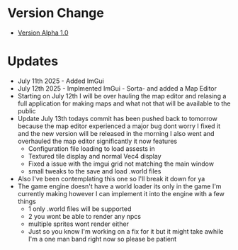 # Version Change
- [Version Alpha 1.0](https://github.com/Roberto341/Fay-Engine/tree/release-a1)

# Updates
- July 11th 2025 - Added ImGui
- July 12th 2025 - Implmented ImGui - Sorta- and added a Map Editor
- Starting on July 12th I will be over hauling the map editor and relasing a full application for making maps and what not that will be available to the public
- Update July 13th todays commit has been pushed back to tomorrow because the map editor experienced a major bug dont worry I fixed it and the new version will be released in the morning 
 I also went and overhauled the map editor significantly it now features 
   - Configuration file loading to load assests in 
   - Textured tile display and normal Vec4 display
   - Fixed a issue with the imgui grid not matching the main window 
   - small tweaks to the save and load .world files 
- Also I've been contemplating this one so I'll break it down for ya 
- The game engine doesn't have a world loader its only in the game I'm currently making however I can implement it into the engine with a few things 
  - 1 only .world files will be supported 
  - 2 you wont be able to render any npcs 
  - multiple sprites wont render either 
  - Just so you know I'm working on a fix for it but it might take awhile I'm a one man band right now so please be patient 